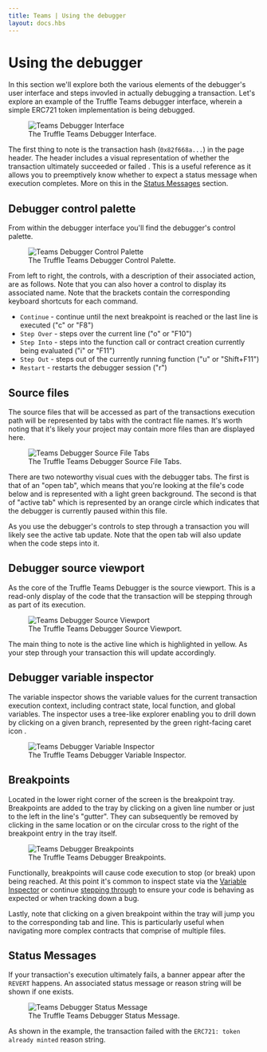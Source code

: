 ```yaml
---
title: Teams | Using the debugger
layout: docs.hbs
---
```


# Using the debugger

In this section we'll explore both the various elements of the debugger's user interface and steps invovled in actually debugging a transaction. Let's explore an example of the Truffle Teams debugger interface, wherein a simple ERC721 token implementation is being debugged.

<figure class="screenshot">
  <img class="figure-shadow mb-2 w-100" src="/img/docs/teams/debugger-transaction-01.png" alt="Teams Debugger Interface">
  <figcaption class="text-center">The Truffle Teams Debugger Interface.</figcaption>
</figure>

The first thing to note is the transaction hash (`0x82f668a...`) in the page header. The header includes a visual representation of whether the transaction ultimately succeeded <i class="fas fa-check-circle" style="color: #00A311"></i> or failed <i class="fas fa-times-circle" style="color: #D60000"></i>. This is a useful reference as it allows you to preemptively know whether to expect a status message when execution completes. More on this in the [Status Messages](/docs/teams/debugger/using-the-debugger#status-messages) section.

## Debugger control palette

From within the debugger interface you'll find the debugger's control palette.

<figure class="screenshot">
  <img class="figure-shadow mb-2 w-50" src="/img/docs/teams/debugger-control-palette.png" alt="Teams Debugger Control Palette">
  <figcaption class="text-center">The Truffle Teams Debugger Control Palette.</figcaption>
</figure>

From left to right, the controls, with a description of their associated action, are as follows. Note that you can also hover a control to display its associated name. Note that the brackets contain the corresponding keyboard shortcuts for each command.

- <code>Continue</code> - continue until the next breakpoint is reached or the last line is executed ("c" or "F8")
- <code>Step Over</code> - steps over the current line ("o" or "F10")
- <code>Step Into</code> - steps into the function call or contract creation currently being evaluated ("i" or "F11")
- <code>Step Out</code> - steps out of the currently running function ("u" or "Shift+F11")
- <code>Restart</code> - restarts the debugger session ("r")

## Source files

The source files that will be accessed as part of the transactions execution path will be represented by tabs with the contract file names. It's worth noting that it's likely your project may contain more files than are displayed here.

<figure class="screenshot">
  <img class="figure-shadow mb-2 w-50" src="/img/docs/teams/debugger-interface-tabs.png" alt="Teams Debugger Source File Tabs">
  <figcaption class="text-center">The Truffle Teams Debugger Source File Tabs.</figcaption>
</figure>

There are two noteworthy visual cues with the debugger tabs. The first is that of an "open tab", which means that you're looking at the file's code below and is represented with a light green background. The second is that of "active tab" which is represented by an orange circle <i class="fas fa-dot-circle" style="color: #dc9e5b"></i> which indicates that the debugger is currently paused within this file.

As you use the debugger's controls to step through a transaction you will likely see the active tab update. Note that the open tab will also update when the code steps into it.

## Debugger source viewport

As the core of the Truffle Teams Debugger is the source viewport. This is a read-only display of the code that the transaction will be stepping through as part of its execution.

<figure class="screenshot">
  <img class="figure-shadow mb-2 w-50" src="/img/docs/teams/debugger-source-viewport.png" alt="Teams Debugger Source Viewport">
  <figcaption class="text-center">The Truffle Teams Debugger Source Viewport.</figcaption>
</figure>

The main thing to note is the active line which is highlighted in yellow. As your step through your transaction this will update accordingly.

## Debugger variable inspector

The variable inspector shows the variable values for the current transaction execution context, including contract state, local function, and global variables. The inspector uses a tree-like explorer enabling you to drill down by clicking on a given branch, represented by the green right-facing caret icon <i class="fas fa-caret-right" style="color: #17B89D"></i>.

<figure class="screenshot">
  <img class="figure-shadow mb-2 w-50" src="/img/docs/teams/debugger-variables.png" alt="Teams Debugger Variable Inspector">
  <figcaption class="text-center">The Truffle Teams Debugger Variable Inspector.</figcaption>
</figure>

## Breakpoints

Located in the lower right corner of the screen is the breakpoint tray. Breakpoints are added to the tray by clicking on a given line number or just to the left in the line's "gutter". They can subsequently be removed by clicking in the same location or on the circular cross <i class="fas fa-times-circle" style="color: #BCA296"></i> to the right of the breakpoint entry in the tray itself.

<figure class="screenshot">
  <img class="figure-shadow mb-2 w-100" src="/img/docs/teams/debugger-breakpoints.png" alt="Teams Debugger Breakpoints">
  <figcaption class="text-center">The Truffle Teams Debugger Breakpoints.</figcaption>
</figure>

Functionally, breakpoints will cause code execution to stop (or break) upon being reached. At this point it's common to inspect state via the [Variable Inspector](#debugger-variable-inspector) or continue [stepping through](#debugger-control-palette) to ensure your code is behaving as expected or when tracking down a bug.

Lastly, note that clicking on a given breakpoint within the tray will jump you to the corresponding tab and line. This is particularly useful when navigating more complex contracts that comprise of multiple files.

## Status Messages

If your transaction's execution ultimately fails, a banner appear after the `REVERT` happens. An associated status message or reason string will be shown if one exists.

<figure class="screenshot">
  <img class="figure-shadow mb-2 w-100" src="/img/docs/teams/debugger-status-message.png" alt="Teams Debugger Status Message">
  <figcaption class="text-center">The Truffle Teams Debugger Status Message.</figcaption>
</figure>

As shown in the example, the transaction failed with the `ERC721: token already minted` reason string.
